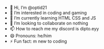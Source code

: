 - 👋 Hi, I’m @optid21
- 👀 I’m interested in coding and gaming
- 🌱 I’m currently learning HTML CSS and JS
- 💞️ I’m looking to collaborate on nothing
- 📫 How to reach me my discord is dipto.eyy
- 😄 Pronouns: he/him
- ⚡ Fun fact: m new to coding 

<!---
optid21/optid21 is a ✨ special ✨ repository because its `README.md` (this file) appears on your GitHub profile.
You can click the Preview link to take a look at your changes.
--->
